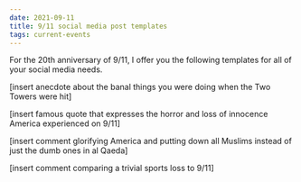 ```yaml
---
date: 2021-09-11
title: 9/11 social media post templates
tags: current-events
---
```


For the 20th anniversary of 9/11, I offer you the following templates for all of your social media needs. 

[insert anecdote about the banal things you were doing when the Two Towers were hit] 

[insert famous quote that expresses the horror and loss of innocence America experienced on 9/11] 

[insert comment glorifying America and putting down all Muslims instead of just the dumb ones in al Qaeda] 

[insert comment comparing a trivial sports loss to 9/11]
